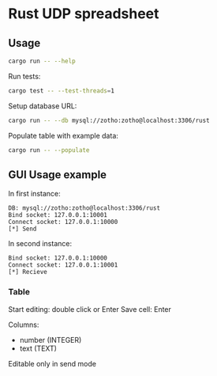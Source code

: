 # Rust UDP spreadsheet

## Usage
```bash
cargo run -- --help
```
Run tests:
```bash
cargo test -- --test-threads=1
```
Setup database URL:
```bash
cargo run -- --db mysql://zotho:zotho@localhost:3306/rust
```
Populate table with example data:
```bash
cargo run -- --populate
```

## GUI Usage example
In first instance:
```
DB: mysql://zotho:zotho@localhost:3306/rust
Bind socket: 127.0.0.1:10001
Connect socket: 127.0.0.1:10000
[*] Send
```

In second instance:
```
Bind socket: 127.0.0.1:10000
Connect socket: 127.0.0.1:10001
[*] Recieve
```

### Table
Start editing: double click or Enter
Save cell: Enter

Columns:
- number (INTEGER)
- text (TEXT)

Editable only in send mode